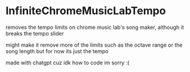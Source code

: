 # InfiniteChromeMusicLabTempo
removes the tempo limits on chrome music lab's song maker, although it breaks the tempo slider

might make it remove more of the limits such as the octave range or the song length but for now its just the tempo

made with chatgpt cuz idk how to code im sorry :(

